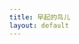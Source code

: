 ```yaml
---
title: 早起的鸟儿
layout: default
---
```

<div class="col-md-9">
<div id="myChart" style="width:100%;height:400px"><ul></ul></div>
<div id="moji_morning_title" style="display: none;" class="text-overflow">
<div class="moji_morning_detail pull-left">
    <p>坐标：东经<span class="longitude"></span>   北纬<span class="latitude"></span></p>
    <p>地址：<span class="location"></span></p>
    <p>时间：<span class="time"></span></p>
</div>
<div class="face pull-right" style="width:10%"></div>
</div>
</div>
<div class="col-md-3">
<div id="moji_morning_image"  style="display: none;">
    <p>NO.<span class="NO"></span> <span class="province"></span> <span class="time"></span></p>
    <div class="picture"></div>
</div>
</div>

<script src="{{ site.storage }}/assets/lib/echarts/full.min.js"></script>
<script src="{{ site.storage }}/assets/lib/echarts/china.js"></script>

<script type="text/javascript">
var option = {
    title: {
        text: '早起的鸟儿',
        subtext: "数据来自墨迹天气",
        left: 'center'
    },
    tooltip: {
        trigger: 'item',
        formatter: '{b}'
    },
    series: [
        {
            name: '中国',
            type: 'map',
            mapType: 'china',
            selectedMode : 'multiple',
            label: {
                normal: {
                    show: true
                },
                emphasis: {
                    show: true
                }
            }
        }
    ]
};
myChart = echarts.init(document.getElementById("myChart"));
function setArrow(picture){
    switch (picture.province_name) {
        case "内蒙古自治区":
            return {coord: [picture.longitude-3, picture.latitude+3]};
            break;
        case "新疆维吾尔自治区":
        case "云南省":
        case "西藏自治区":
            return {coord: [picture.longitude-8, picture.latitude]};
            break;
        case "山东省":
        case "海南省":
        case "江苏省":
        case "上海市":
        case "浙江省":
        case "福建省":
            return {coord: [picture.longitude+5, picture.latitude]};
            break;
        default:
            return {coord: [picture.longitude+10, picture.latitude]};
    }
}
function isInside(picture){
    return -1 < ["贵州省","四川省","湖北省","湖南省","重庆市","陕西省","山西省","青海省","甘肃省"].indexOf(picture.province_name)
}
function setMarkPoint(picture){
    if(!isInside(picture))return null;
    return {
        symbol: 'pin',
        symbolSize: picture.city_name.length*20,
        label: {
            normal: {
                show: true,
                formatter: function(d) {
                    return picture.city_name
                }
            }
        },
        itemStyle: {
            emphasis: {
                borderColor: '#ddd',
                borderWidth: 5
            }
        },
        data: [{
                name:  picture.city_name,
                coord: [picture.longitude,picture.latitude]
            }
        ]
    };
}
function setMarkLine(picture) {
    if(isInside(picture))return null;
    return {
        symbol: ["circle","arrow"],
        data: [
            [{
                name:  picture.city_name,
                coord: [picture.longitude,picture.latitude]
            },setArrow(picture)]
        ]
    };
}
function setLocation(picture){
    myChart.setOption(option);
    myChart.setOption({
        series: [{
            center: [picture.longitude,picture.latitude],
            zoom: 4,
            data:[
                {name: picture.province_name.replace(/省|市|自治区/,''), selected: true}
            ],
            markLine:  setMarkLine(picture),
            markPoint: setMarkPoint(picture),
            animationDurationUpdate: 1000,
            animationEasingUpdate: 'cubicInOut',
        }]
    });
}
window.addEventListener('load', function(){
    function display(picture, index){
        $("#moji_morning_title").hide();
        $("#moji_morning_image").hide();
        var cdn = {
            webp: "//cdn.moji002.com/images/webp/simgs/",
            jpg: "//cdn.moji002.com/images/sthumb/"
        };
        var src = picture["path"].slice(-3)=="jpg"?cdn["jpg"]:cdn["webp"];
            src+= picture["path"];
        console.log(picture);
        console.log(picture.province_name);
        setLocation(picture);
        $("#moji_morning_title .longitude").text(picture.longitude);
        $("#moji_morning_title .latitude").text(picture.latitude);
        $("#moji_morning_title .location").text(picture.location);
        $("#moji_morning_title .time").text((new Date(picture.create_time)).toLocaleString());
        $("#moji_morning_image .picture").html("<img src="+src+">");
        $("#moji_morning_image .time").text((new Date(picture.create_time)).toLocaleTimeString().slice(2,-3));
        $("#moji_morning_image .NO").text(index+1);
        $("#moji_morning_image .province").text(picture.province_name);
        $("#moji_morning_title").show();
        $("#moji_morning_image").show();
    };
    $.ajax({
        async: true,
        url: "//api.xjjfly.com/moji/morning.php",
        dataType: "jsonp",
        data: {"page_length": 100},
        success:function(data){
            data.forEach(function(picture,index){
                setTimeout(display, 2000*index, picture, index)
            })
        }
    })

});
</script>
